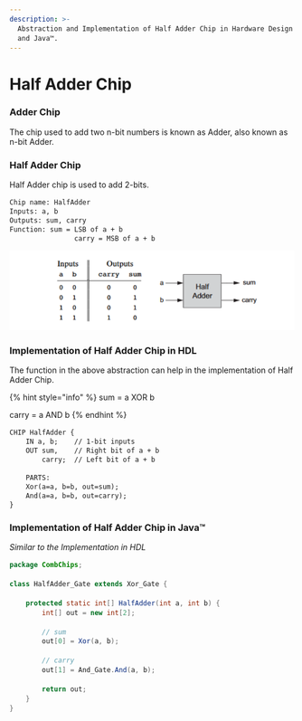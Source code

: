 ```yaml
---
description: >-
  Abstraction and Implementation of Half Adder Chip in Hardware Design Language
  and Java™.
---
```


# Half Adder Chip

### Adder Chip

The chip used to add two n-bit numbers is known as Adder, also known as n-bit Adder.

### Half Adder Chip

Half Adder chip is used to add 2-bits.

```nand2tetris-hdl
Chip name: HalfAdder
Inputs: a, b
Outputs: sum, carry
Function: sum = LSB of a + b
                carry = MSB of a + b
```

![Abstraction of Half Adder Chip - Representation and Truth Table](<../.gitbook/assets/img (1) (1).png>)

### Implementation of Half Adder Chip in HDL

The function in the above abstraction can help in the implementation of Half Adder Chip.

{% hint style="info" %}
sum = a XOR b

carry = a AND b
{% endhint %}

```nand2tetris-hdl
CHIP HalfAdder {
    IN a, b;    // 1-bit inputs
    OUT sum,    // Right bit of a + b 
        carry;  // Left bit of a + b

    PARTS:
    Xor(a=a, b=b, out=sum);
    And(a=a, b=b, out=carry);
}
```

### Implementation of Half Adder Chip in Java™

_Similar to the Implementation in HDL_

```java
package CombChips;

class HalfAdder_Gate extends Xor_Gate {

    protected static int[] HalfAdder(int a, int b) {
        int[] out = new int[2];

        // sum
        out[0] = Xor(a, b);

        // carry
        out[1] = And_Gate.And(a, b);

        return out;
    }
}
```
